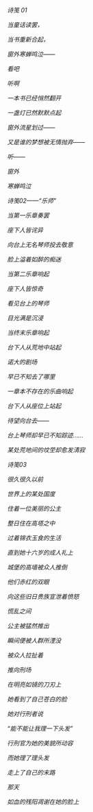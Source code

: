 *诗笺 01*

*当童话读罢，*

*当书重新合起，*

*窗外寒蝉鸣泣——*

*看吧*

*听啊*

*一本书已经悄然翻开*

*一盏灯已然默默点起*

*窗外流星划过——*

*又是谁的梦想被无情抛弃——*

*听——*

*窗外*

*寒蝉鸣泣*



*诗笺02——“乐师”*

*当第一乐章奏罢*

*座下人皆诧异*

*向台上无名琴师投去敬意*

*脸上溢着如醉的痴迷*

*当第二乐章响起*

*座下人皆惊奇*

*看见台上的琴师*

*目光满是沉浸*

*当终末乐章响起*

*台下人从荒地中站起*

*诺大的剧场*

*早已不知去了哪里*

*一章本不存在的乐曲响起*

*台下人从座位上站起*

*待望向台去——*

*台上琴师却早已不知踪迹……*

*某处荒地间的坟茔却愈发清寂*



*诗笺03*

*很久很久以前*

*世界上的某处国度*

*住着一位美丽的公主*

*整日住在高塔之中*

*过着锦衣玉食的生活*

*直到她十六岁的成人礼上*

*城堡的高墙被众人推倒*

*他们赤红的双眼*

*向这些旧日贵族宣泄着愤怒*

*慌乱之间*

*公主被猛然推出*

*瞬间便被人群所湮没*

*被众人拉扯着*

*推向刑场*

*在明亮如镜的刀刃上*

*她看到了自己苍白的脸*

*她对行刑者说*

*“能不能让我理一下头发”*

*行刑官为她的美貌所动容*

*而她理了理头发*

*走上了自己的末路*

*那天*

*如血的残阳凋谢在她的脸上*
